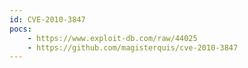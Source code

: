 ```yaml
---
id: CVE-2010-3847
pocs: 
    - https://www.exploit-db.com/raw/44025
    - https://github.com/magisterquis/cve-2010-3847
---
```

